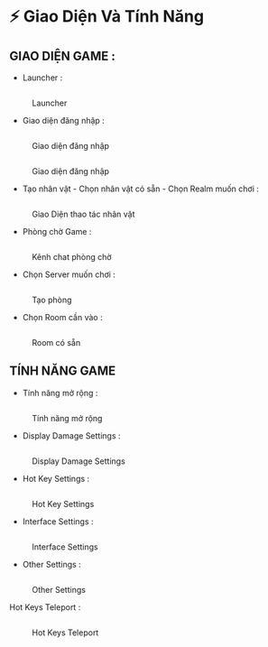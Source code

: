 # ⚡ Giao Diện Và Tính Năng

## GIAO DIỆN GAME :&#x20;

* Launcher :&#x20;

<figure><img src="../.gitbook/assets/image (5).png" alt=""><figcaption><p>Launcher</p></figcaption></figure>

* Giao diện đăng nhập :&#x20;

<figure><img src="../.gitbook/assets/image (3).png" alt=""><figcaption><p>Giao diện đăng nhập</p></figcaption></figure>

<figure><img src="../.gitbook/assets/image (4).png" alt=""><figcaption><p>Giao diện đăng nhập</p></figcaption></figure>

* Tạo nhân vật - Chọn nhân vật có sẵn - Chọn Realm muốn chơi :&#x20;

<figure><img src="../.gitbook/assets/image (9).png" alt=""><figcaption><p>Giao Diện thao tác nhân vật</p></figcaption></figure>

* Phòng chờ Game :&#x20;

<figure><img src="../.gitbook/assets/image (2).png" alt=""><figcaption><p>Kênh chat phòng chờ</p></figcaption></figure>

* Chọn Server muốn chơi :&#x20;

<figure><img src="../.gitbook/assets/image (6).png" alt=""><figcaption><p>Tạo phòng</p></figcaption></figure>

* Chọn Room cần vào :

<figure><img src="../.gitbook/assets/image.png" alt=""><figcaption><p>Room có sẵn</p></figcaption></figure>

## TÍNH NĂNG GAME

* Tính năng mở rộng :

<figure><img src="../.gitbook/assets/1 (2) (1).png" alt=""><figcaption><p>Tính năng mở rộng</p></figcaption></figure>

* Display Damage Settings :&#x20;

<figure><img src="../.gitbook/assets/display damage setting.png" alt=""><figcaption><p>Display Damage Settings</p></figcaption></figure>

* Hot Key Settings :&#x20;

<figure><img src="../.gitbook/assets/hot key.png" alt=""><figcaption><p>Hot Key Settings</p></figcaption></figure>

* Interface Settings :&#x20;

<figure><img src="../.gitbook/assets/interface.png" alt=""><figcaption><p>Interface Settings</p></figcaption></figure>

* Other Settings :&#x20;

<figure><img src="../.gitbook/assets/other setting.png" alt=""><figcaption><p>Other Settings</p></figcaption></figure>

Hot Keys Teleport :&#x20;

<figure><img src="../.gitbook/assets/tele.png" alt=""><figcaption><p>Hot Keys Teleport</p></figcaption></figure>

